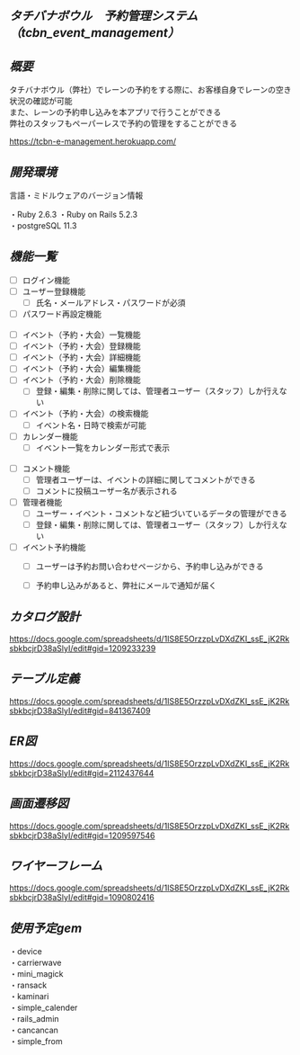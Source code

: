 *タチバナボウル　予約管理システム（tcbn_event_management）*
---

*概要*
---
タチバナボウル（弊社）でレーンの予約をする際に、お客様自身でレーンの空き状況の確認が可能  
また、レーンの予約申し込みを本アプリで行うことができる  
弊社のスタッフもペーパーレスで予約の管理をすることができる

https://tcbn-e-management.herokuapp.com/  

*開発環境*
---
言語・ミドルウェアのバージョン情報

・Ruby 2.6.3
・Ruby on Rails 5.2.3  
・postgreSQL 11.3  

*機能一覧*
---
 - [ ] ログイン機能  
 - [ ] ユーザー登録機能  
   - [ ] 氏名・メールアドレス・パスワードが必須  
 - [ ] パスワード再設定機能  
  
 - [ ] イベント（予約・大会）一覧機能    
 - [ ] イベント（予約・大会）登録機能  
 - [ ] イベント（予約・大会）詳細機能  
 - [ ] イベント（予約・大会）編集機能 
 - [ ] イベント（予約・大会）削除機能  
   - [ ] 登録・編集・削除に関しては、管理者ユーザー（スタッフ）しか行えない  
 - [ ] イベント（予約・大会）の検索機能  
   - [ ] イベント名・日時で検索が可能  
 - [ ] カレンダー機能  
   - [ ] イベント一覧をカレンダー形式で表示  
  
 - [ ] コメント機能  
   - [ ] 管理者ユーザーは、イベントの詳細に関してコメントができる
   - [ ] コメントに投稿ユーザー名が表示される
  
 - [ ] 管理者機能
   - [ ] ユーザー・イベント・コメントなど紐づいているデータの管理ができる
   - [ ] 登録・編集・削除に関しては、管理者ユーザー（スタッフ）しか行えない  

 - [ ] イベント予約機能  
   - [ ] ユーザーは予約お問い合わせページから、予約申し込みができる  
   - [ ] 予約申し込みがあると、弊社にメールで通知が届く  


*カタログ設計*
---
https://docs.google.com/spreadsheets/d/1IS8E5OrzzpLvDXdZKI_ssE_jK2RksbkbcjrD38aSlyI/edit#gid=1209233239

*テーブル定義*
---
https://docs.google.com/spreadsheets/d/1IS8E5OrzzpLvDXdZKI_ssE_jK2RksbkbcjrD38aSlyI/edit#gid=841367409

*ER図*
---
https://docs.google.com/spreadsheets/d/1IS8E5OrzzpLvDXdZKI_ssE_jK2RksbkbcjrD38aSlyI/edit#gid=2112437644

*画面遷移図*
---
https://docs.google.com/spreadsheets/d/1IS8E5OrzzpLvDXdZKI_ssE_jK2RksbkbcjrD38aSlyI/edit#gid=1209597546

*ワイヤーフレーム*
---
https://docs.google.com/spreadsheets/d/1IS8E5OrzzpLvDXdZKI_ssE_jK2RksbkbcjrD38aSlyI/edit#gid=1090802416

*使用予定gem*
---
・device  
・carrierwave  
・mini_magick  
・ransack  
・kaminari  
・simple_calender  
・rails_admin  
・cancancan  
・simple_from  
